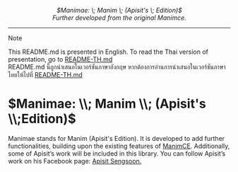 <p align="center">
  <i>
    $Manimae: \; Manim \; (Apisit's \; Edition)$<br>
    Further developed from the original Manimce.
  </i>
</p>
<hr/>

> [!NOTE]
> This README.md is presented in English. To read the Thai version of presentation, go to [README-TH.md](https://github.com/ApisitPhysics/Apisit-Engine/blob/main/README-TH.md)<br>
> README.md นี้ถูกนำเสนอในเวอร์ชันภาษาอังกฤษ หากต้องการอ่านการนำเสนอในเวอร์ชันภาษาไทยให้ไปที่ [README-TH.md](https://github.com/ApisitPhysics/Apisit-Engine/blob/main/README-TH.md)

# $Manimae: \\; Manim \\; (Apisit's \\;Edition)$

Manimae stands for Manim (Apisit's Edition). It is developed to add further functionalities, building upon the existing features of [ManimCE](https://www.manim.community/). Additionally, some of Apisit’s work will be included in this library. You can follow Apisit’s work on his Facebook page: [Apisit Sengsoon.](https://www.facebook.com/share/1A1N9ye7y8)
